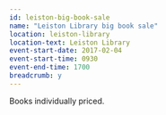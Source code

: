 ```yaml
---
id: leiston-big-book-sale
name: "Leiston Library big book sale"
location: leiston-library
location-text: Leiston Library
event-start-date: 2017-02-04
event-start-time: 0930
event-end-time: 1700
breadcrumb: y
---
```


Books individually priced.
